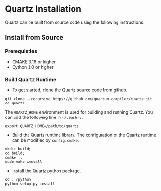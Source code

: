 # Quartz Installation

Quartz can be built from source code using the following instructions.

## Install from Source

### Prerequisties

* CMAKE 3.16 or higher
* Cython 3.0 or higher

### Build Quartz Runtime

* To get started, clone the Quartz source code from github.
```
git clone --recursive https://github.com/quantum-compiler/quartz.git
cd quartz
```
The `QUARTZ_HOME` environment is used for building and running Quartz. You can add the following line in `~/.bashrc`.
```
export QUARTZ_HOME=/path/to/quartz
```

* Build the Quartz runtime library. The configuration of the Quartz runtime can be modified by `config.cmake`. 
```
mkdir build; 
cd build; 
cmake ..
sudo make install
```

* Install the Quartz python package.
```
cd ../python
python setup.py install
```
